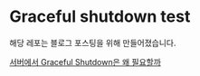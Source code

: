 # Graceful shutdown test

해당 레포는 블로그 포스팅을 위해 만들어졌습니다.

[서버에서 Graceful Shutdown은 왜 필요할까](https://milkymilky0116.github.io/posts/Graceful_Shutdown/)
